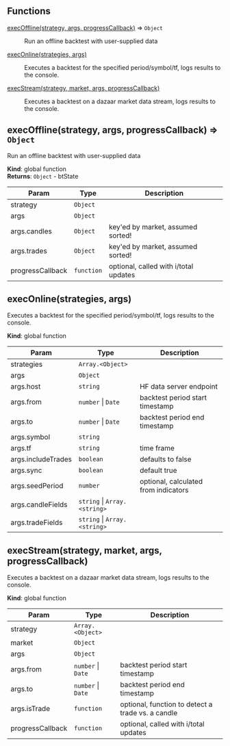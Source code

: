 ## Functions

<dl>
<dt><a href="#execOffline">execOffline(strategy, args, progressCallback)</a> ⇒ <code>Object</code></dt>
<dd><p>Run an offline backtest with user-supplied data</p>
</dd>
<dt><a href="#execOnline">execOnline(strategies, args)</a></dt>
<dd><p>Executes a backtest for the specified period/symbol/tf, logs results to the
console.</p>
</dd>
<dt><a href="#execStream">execStream(strategy, market, args, progressCallback)</a></dt>
<dd><p>Executes a backtest on a dazaar market data stream, logs results to the
console.</p>
</dd>
</dl>

<a name="execOffline"></a>

## execOffline(strategy, args, progressCallback) ⇒ <code>Object</code>
Run an offline backtest with user-supplied data

**Kind**: global function  
**Returns**: <code>Object</code> - btState  

| Param | Type | Description |
| --- | --- | --- |
| strategy | <code>Object</code> |  |
| args | <code>Object</code> |  |
| args.candles | <code>Object</code> | key'ed by market, assumed sorted! |
| args.trades | <code>Object</code> | key'ed by market, assumed sorted! |
| progressCallback | <code>function</code> | optional, called with i/total updates |

<a name="execOnline"></a>

## execOnline(strategies, args)
Executes a backtest for the specified period/symbol/tf, logs results to the
console.

**Kind**: global function  

| Param | Type | Description |
| --- | --- | --- |
| strategies | <code>Array.&lt;Object&gt;</code> |  |
| args | <code>Object</code> |  |
| args.host | <code>string</code> | HF data server endpoint |
| args.from | <code>number</code> \| <code>Date</code> | backtest period start timestamp |
| args.to | <code>number</code> \| <code>Date</code> | backtest period end timestamp |
| args.symbol | <code>string</code> |  |
| args.tf | <code>string</code> | time frame |
| args.includeTrades | <code>boolean</code> | defaults to false |
| args.sync | <code>boolean</code> | default true |
| args.seedPeriod | <code>number</code> | optional, calculated from indicators |
| args.candleFields | <code>string</code> \| <code>Array.&lt;string&gt;</code> |  |
| args.tradeFields | <code>string</code> \| <code>Array.&lt;string&gt;</code> |  |

<a name="execStream"></a>

## execStream(strategy, market, args, progressCallback)
Executes a backtest on a dazaar market data stream, logs results to the
console.

**Kind**: global function  

| Param | Type | Description |
| --- | --- | --- |
| strategy | <code>Array.&lt;Object&gt;</code> |  |
| market | <code>Object</code> |  |
| args | <code>Object</code> |  |
| args.from | <code>number</code> \| <code>Date</code> | backtest period start timestamp |
| args.to | <code>number</code> \| <code>Date</code> | backtest period end timestamp |
| args.isTrade | <code>function</code> | optional, function to detect a trade vs. a candle |
| progressCallback | <code>function</code> | optional, called with i/total updates |

